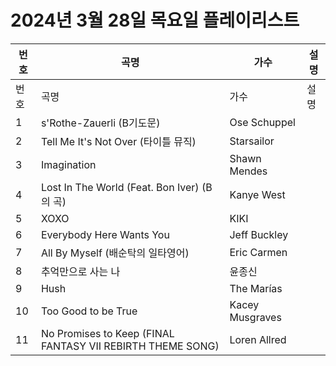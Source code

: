 # 2024년 3월 28일 목요일 플레이리스트

| 번호 | 곡명 | 가수 | 설명 |
|------|------|------|------|
| 번호 | 곡명 | 가수 | 설명 |
| 1 | s'Rothe-Zauerli (B기도문) | Ose Schuppel |  |
| 2 | Tell Me It's Not Over (타이틀 뮤직) | Starsailor |  |
| 3 | Imagination | Shawn Mendes |  |
| 4 | Lost In The World (Feat. Bon Iver) (B의 곡) | Kanye West |  |
| 5 | XOXO | KIKI |  |
| 6 | Everybody Here Wants You | Jeff Buckley |  |
| 7 | All By Myself (배순탁의 일타영어) | Eric Carmen |  |
| 8 | 추억만으로 사는 나 | 윤종신 |  |
| 9 | Hush | The Marías |  |
| 10 | Too Good to be True | Kacey Musgraves |  |
| 11 | No Promises to Keep (FINAL FANTASY VII REBIRTH THEME SONG) | Loren Allred |  |
